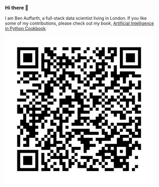 ### Hi there 👋

I am Ben Auffarth, a full-stack data scientist living in London. If you like some of my contributions, please check out my book, [Artificial Intelligence in Python Cookbook](https://www.amazon.co.uk/dp/B08GQ8TN8C?&linkCode=wey&tag=benman1-21).

![amazon](https://github.com/benman1/benman1/raw/main/amazon.png)

<!--
**benman1/benman1** is a ✨ _special_ ✨ repository because its `README.md` (this file) appears on your GitHub profile.

Here are some ideas to get you started:

- 🔭 I’m currently working on ...
- 🌱 I’m currently learning ...
- 👯 I’m looking to collaborate on ...
- 🤔 I’m looking for help with ...
- 💬 Ask me about ...
- 📫 How to reach me: ...
- 😄 Pronouns: ...
- ⚡ Fun fact: ...
-->
